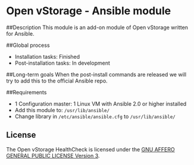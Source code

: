 # Open vStorage - Ansible module

##Description
This module is an add-on module of Open vStorage written for Ansible.

##Global process
* Installation tasks: Finished
* Post-installation tasks: In development 

##Long-term goals
When the post-install commands are released we will try to add this to the official Ansible repo.

##Requirements
* 1 Configuration master: 1 Linux VM with Ansible 2.0 or higher installed
* Add this module to: `/usr/lib/ansible/`
* Change library in `/etc/ansible/ansible.cfg` to `/usr/lib/ansible/`

## License
The Open vStorage HealthCheck is licensed under the [GNU AFFERO GENERAL PUBLIC LICENSE Version 3](https://www.gnu.org/licenses/agpl.html).
